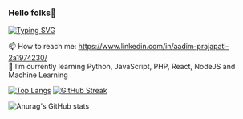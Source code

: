 ### Hello folks👋
[![Typing SVG](https://readme-typing-svg.demolab.com?font=poppins&size=40&pause=1000&color=48CAF7&random=false&width=540&height=65&lines=I'm+Aadim+Prajapati;Nice+to+meet+you+guys)](https://git.io/typing-svg)

📫 How to reach me: https://www.linkedin.com/in/aadim-prajapati-2a1974230/ <br>
🌱 I’m currently learning Python, JavaScript, PHP, React, NodeJS and Machine Learning<br>


[![Top Langs](https://github-readme-stats.vercel.app/api/top-langs/?username=PR7175Z&layout=compact&card_width=340&title_color=ffffff&bg_color=1B1A55&hide_border=true&text_color=ffffff)](https://github.com/anuraghazra/github-readme-stats)
[![GitHub Streak](https://streak-stats.demolab.com/?user=PR7175Z&currStreakNum=2FD3EB&fire=pink&card_width=500&card_height=160&theme=dark&background=1B1A55&hide_border=true&sideLabels=fff&date_format=[Y.]n.j)](https://git.io/streak-stats)


![Anurag's GitHub stats](https://github-readme-stats.vercel.app/api?username=PR7175Z&show_icons=true&theme=transparent&bg_color=1B1A55&title_color=fff&text_color=fff&icon_color=fb8c00&hide_border=true)
<!--
**PR7175Z/PR7175Z** is a ✨ _special_ ✨ repository because its `README.md` (this file) appears on your GitHub profile.

Here are some ideas to get you started:

- 🔭 I’m currently working on ...
- 🌱 I’m currently learning ...
- 👯 I’m looking to collaborate on ...
- 🤔 I’m looking for help with ...
- 💬 Ask me about ...
- 📫 How to reach me: ...
- 😄 Pronouns: ...
- ⚡ Fun fact: ...
-->
